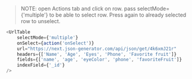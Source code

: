 > NOTE: open Actions tab and click on row.
>  pass selectMode={'multiple'} to be able to select row. Press again to already selected row to unselect.

```javascript
<UrlTable
    selectMode={'multiple'}
    onSelect={action('onSelect')}
    url="https://next.json-generator.com/api/json/get/4k6xmJ21r"
    headers={['Name', 'Age', 'Eyes', 'Phone', 'Favorite fruit']}
    fields={['name', 'age', 'eyeColor', 'phone', 'favoriteFruit']}
    indexField={'_id'}
/>
```
